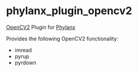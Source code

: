 # phylanx_plugin_opencv2 
[OpenCV2](https://docs.opencv.org/master/index.html) Plugin for [Phylanx](http://phylanx.stellar-group.org/)

Provides the following OpenCV2 functionality:
* imread
* pyrup
* pyrdown

